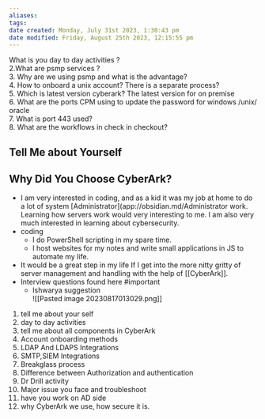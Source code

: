 ```yaml
---
aliases: 
tags: 
date created: Monday, July 31st 2023, 1:30:43 pm
date modified: Friday, August 25th 2023, 12:15:55 pm
---
```

 
What is you day to day activities ?  
2.What are psmp services ?  
3. Why are we using psmp and what is the advantage?  
4. How to onboard a unix account? There is a separate process?  
5. Which is latest version cyberark? The latest version for on premise  
6. What are the ports CPM using to update the password for windows /unix/ oracle  
7. What is port 443 used?  
8. What are the workflows in check in checkout?

## Tell Me about Yourself

## Why Did You Choose CyberArk?

- I am very interested in coding, and as a kid it was my job at home to do a lot of system [Administrator](app://obsidian.md/Administrator work. Learning how servers work would very interesting to me. I am also very much interested in learning about cybersecurity. 
- coding 
	- I do PowerShell scripting in my spare time. 
	- I host websites for my notes and write small applications in JS to automate my life.
- It would be a great step in my life If I get into the more nitty gritty of server management and handling with the help of [[CyberArk]].  
- Interview questions found here #important  
	- Ishwarya suggestion  
![[Pasted image 20230817013029.png]]

1. tell me about your self  
2. day to day activities  
3. tell me about all components in CyberArk  
4. Account onboarding methods  
5. LDAP And LDAPS Integrations  
6. SMTP,SIEM Integrations  
7. Breakglass process  
8. Difference between Authorization and authentication
9. Dr Drill activity  
10. Major issue you face and troubleshoot  
11. have you work on AD side  
12. why CyberArk we use, how secure it is.  
